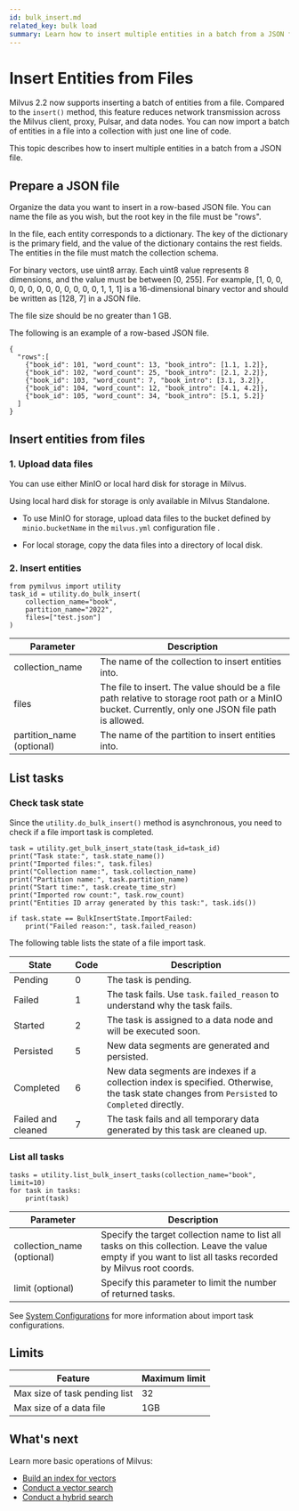 ```yaml
---
id: bulk_insert.md
related_key: bulk load
summary: Learn how to insert multiple entities in a batch from a JSON file.
---
```


# Insert Entities from Files

Milvus 2.2 now supports inserting a batch of entities from a file. Compared to the `insert()` method, this feature reduces network transmission across the Milvus client, proxy, Pulsar, and data nodes. You can now import a batch of entities in a file into a collection with just one line of code.

This topic describes how to insert multiple entities in a batch from a JSON file.

## Prepare a JSON file

Organize the data you want to insert in a row-based JSON file. You can name the file as you wish, but the root key in the file must be "rows".

In the file, each entity corresponds to a dictionary. The key of the dictionary is the primary field, and the value of the dictionary contains the rest fields. The entities in the file must match the collection schema.

For binary vectors, use uint8 array. Each uint8 value represents 8 dimensions, and the value must be between [0, 255]. For example, [1, 0, 0, 0, 0, 0, 0, 0, 0, 0, 0, 0, 0, 1, 1, 1] is a 16-dimensional binary vector and should be written as [128, 7] in a JSON file.

<div class="alert note">
The file size should be no greater than 1 GB.
</div>

The following is an example of a row-based JSON file.

```
{
  "rows":[
    {"book_id": 101, "word_count": 13, "book_intro": [1.1, 1.2]},
    {"book_id": 102, "word_count": 25, "book_intro": [2.1, 2.2]},
    {"book_id": 103, "word_count": 7, "book_intro": [3.1, 3.2]},
    {"book_id": 104, "word_count": 12, "book_intro": [4.1, 4.2]},
    {"book_id": 105, "word_count": 34, "book_intro": [5.1, 5.2]}
  ]
}
```

## Insert entities from files

### 1. Upload data files

You can use either MinIO or local hard disk for storage in Milvus.

<div class="alert note">
Using local hard disk for storage is only available in Milvus Standalone.
</div>

- To use MinIO for storage, upload data files to the bucket defined by `minio.bucketName` in the `milvus.yml` configuration file .

- For local storage, copy the data files into a directory of local disk.


### 2. Insert entities

```
from pymilvus import utility
task_id = utility.do_bulk_insert(
    collection_name="book",
    partition_name="2022",
    files=["test.json"]
)
```


| **Parameter**             | **Description**                                              |
| ------------------------- | ------------------------------------------------------------ |
| collection_name           | The name of the collection to insert entities into.          |
| files                     | The file to insert. The value should be a file path relative to storage root path or a MinIO bucket. Currently, only one JSON file path is allowed. |
| partition_name (optional) | The name of the partition to insert entities into.           |

## List tasks

### Check task state

Since the `utility.do_bulk_insert()` method is asynchronous, you need to check if a file import task is completed.

```
task = utility.get_bulk_insert_state(task_id=task_id)
print("Task state:", task.state_name()) 
print("Imported files:", task.files) 
print("Collection name:", task.collection_name) 
print("Partition name:", task.partition_name)
print("Start time:", task.create_time_str)
print("Imported row count:", task.row_count)
print("Entities ID array generated by this task:", task.ids())

if task.state == BulkInsertState.ImportFailed:
    print("Failed reason:", task.failed_reason)
```

The following table lists the state of a file import task.

| State              |   Code   |   Description                                                |
| ------------------ | -------- | ------------------------------------------------------------ |
| Pending            | 0        | The task is pending.                                         |
| Failed             | 1        | The task fails. Use <code>task.failed_reason</code> to understand why the task fails. |
| Started            | 2        | The task is assigned to a data node and will be executed soon. |
| Persisted          | 5        | New data segments are generated and persisted.               |
| Completed          | 6        | New data segments are indexes if a collection index is specified. Otherwise,  the task state changes from <code>Persisted</code> to <code>Completed</code> directly. |
| Failed and cleaned | 7        | The task fails and all temporary data generated by this task are cleaned up. |


### List all tasks

```
tasks = utility.list_bulk_insert_tasks(collection_name="book", limit=10)
for task in tasks:
    print(task)
```

|   Parameter                |   Description                                                |
| -------------------------- | ------------------------------------------------------------ |
| collection_name (optional) | Specify the target collection name to list all tasks on this collection. Leave the value empty if you want to list all tasks recorded by Milvus root coords. |
| limit (optional)           | Specify this parameter to limit the number of returned tasks. |


See [System Configurations](configure_rootcoord.md) for more information about import task configurations.

## Limits

| Feature                       | Maximum limit |
| ----------------------------- | ------------- |
| Max size of task pending list | 32            |
| Max size of a data file       | 1GB           |


## What's next

Learn more basic operations of Milvus:
  - [Build an index for vectors](build_index.md)
  - [Conduct a vector search](search.md)
  - [Conduct a hybrid search](hybridsearch.md)
